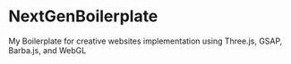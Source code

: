 # NextGenBoilerplate
My Boilerplate for creative websites implementation using Three.js, GSAP, Barba.js, and WebGL
